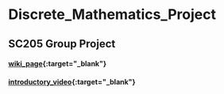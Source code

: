 # Discrete_Mathematics_Project
## SC205 Group Project 
#### [wiki_page](https://htmlpreview.github.io/?https://github.com/sohamviradiya/Discrete_Mathematics_Project/blob/main/wiki_page/index.html){:target="_blank"}
#### [introductory_video](https://www.youtube.com/watch?v=dQw4w9WgXcQ){:target="_blank"}
